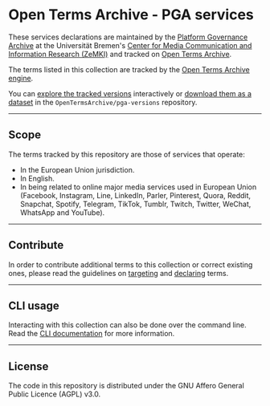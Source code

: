 # Open Terms Archive - PGA services

These services declarations are maintained by the [Platform Governance Archive](https://pga.hiig.de/) at the Universität Bremen's [Center for Media Communication and Information Research (ZeMKI)](https://www.uni-bremen.de/zemki) and tracked on [Open Terms Archive](https://opentermsarchive.org).

The terms listed in this collection are tracked by the [Open Terms Archive engine](https://github.com/OpenTermsArchive/engine).

You can [explore the tracked versions](https://github.com/OpenTermsArchive/pga-versions) interactively or [download them as a dataset](https://github.com/OpenTermsArchive/pga-versions/releases) in the `OpenTermsArchive/pga-versions` repository.

- - -

## Scope

The terms tracked by this repository are those of services that operate:

- In the European Union jurisdiction.
- In English.
- In being related to online major media services used in European Union (Facebook, Instagram, Line, LinkedIn, Parler, Pinterest, Quora, Reddit, Snapchat, Spotify, Telegram, TikTok, Tumblr, Twitch, Twitter, WeChat, WhatsApp and YouTube).

- - -

## Contribute

In order to contribute additional terms to this collection or correct existing ones, please read the guidelines on [targeting](https://docs.opentermsarchive.org/guidelines/targeting/) and [declaring](https://docs.opentermsarchive.org/guidelines/declaring/) terms.

- - -

## CLI usage

Interacting with this collection can also be done over the command line. Read the [CLI documentation](https://docs.opentermsarchive.org/#cli) for more information.

- - -

## License

The code in this repository is distributed under the GNU Affero General Public Licence (AGPL) v3.0.
